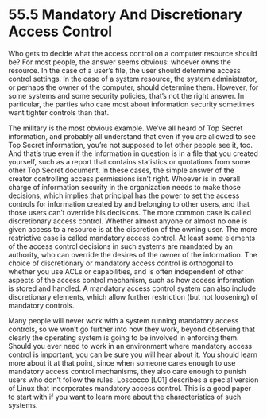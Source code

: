 # 55.5 Mandatory And Discretionary Access Control  

Who gets to decide what the access control on a computer resource should be? For most people, the answer seems obvious: whoever owns the resource. In the case of a user’s file, the user should determine access control settings. In the case of a system resource, the system administrator, or perhaps the owner of the computer, should determine them. However, for some systems and some security policies, that’s not the right answer. In particular, the parties who care most about information security sometimes want tighter controls than that.  

The military is the most obvious example. We’ve all heard of Top Secret information, and probably all understand that even if you are allowed to see Top Secret information, you’re not supposed to let other people see it, too. And that’s true even if the information in question is in a file that you created yourself, such as a report that contains statistics or quotations from some other Top Secret document. In these cases, the simple answer of the creator controlling access permissions isn’t right. Whoever is in overall charge of information security in the organization needs to make those decisions, which implies that principal has the power to set the access controls for information created by and belonging to other users, and that those users can’t override his decisions. The more common case is called discretionary access control. Whether almost anyone or almost no one is given access to a resource is at the discretion of the owning user. The more restrictive case is called mandatory access control. At least some elements of the access control decisions in such systems are mandated by an authority, who can override the desires of the owner of the information. The choice of discretionary or mandatory access control is orthogonal to whether you use ACLs or capabilities, and is often independent of other aspects of the access control mechanism, such as how access information is stored and handled. A mandatory access control system can also include discretionary elements, which allow further restriction (but not loosening) of mandatory controls.  

Many people will never work with a system running mandatory access controls, so we won’t go further into how they work, beyond observing that clearly the operating system is going to be involved in enforcing them. Should you ever need to work in an environment where mandatory access control is important, you can be sure you will hear about it. You should learn more about it at that point, since when someone cares enough to use mandatory access control mechanisms, they also care enough to punish users who don’t follow the rules. Loscocco [L01] describes a special version of Linux that incorporates mandatory access control. This is a good paper to start with if you want to learn more about the characteristics of such systems.  

